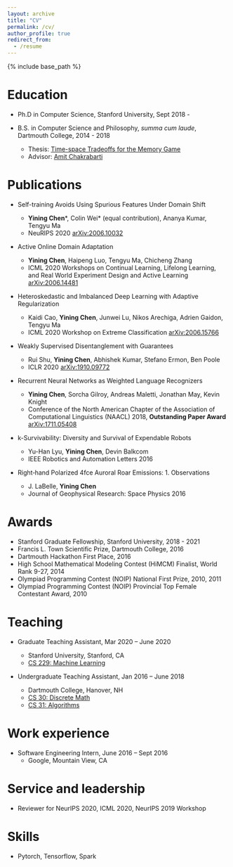 ```yaml
---
layout: archive
title: "CV"
permalink: /cv/
author_profile: true
redirect_from:
  - /resume
---
```


{% include base_path %}

Education
======
* Ph.D in Computer Science, Stanford University, Sept 2018 -

* B.S. in Computer Science and Philosophy, *summa cum laude*, Dartmouth College, 2014 - 2018
  * Thesis: [Time-space Tradeoffs for the Memory Game](http://cynnjjs.github.io/files/ugrad-thesis-time-space-TR.pdf)
  * Advisor: [Amit Chakrabarti](https://www.cs.dartmouth.edu/~ac/)

Publications
======
* Self-training Avoids Using Spurious Features Under Domain Shift
  * **Yining Chen**\*, Colin Wei\* (equal contribution), Ananya Kumar, Tengyu Ma
  * NeuRIPS 2020 [arXiv:2006.10032](https://arxiv.org/abs/2006.10032)

* Active Online Domain Adaptation
  * **Yining Chen**, Haipeng Luo, Tengyu Ma, Chicheng Zhang
  * ICML 2020 Workshops on Continual Learning, Lifelong Learning, and Real World Experiment Design and Active Learning [arXiv:2006.14481](https://arxiv.org/abs/2006.14481)

* Heteroskedastic and Imbalanced Deep Learning with Adaptive Regularization
  * Kaidi Cao, **Yining Chen**, Junwei Lu, Nikos Arechiga, Adrien Gaidon, Tengyu Ma
  * ICML 2020 Workshop on Extreme Classification [arXiv:2006.15766](https://arxiv.org/abs/2006.15766)

* Weakly Supervised Disentanglement with Guarantees
  * Rui Shu, **Yining Chen**, Abhishek Kumar, Stefano Ermon, Ben Poole
  * ICLR 2020 [arXiv:1910.09772](https://arxiv.org/abs/1910.09772)

* Recurrent Neural Networks as Weighted Language Recognizers
  * **Yining Chen**, Sorcha Gilroy, Andreas Maletti, Jonathan May, Kevin Knight
  * Conference of the North American Chapter of the Association of Computational Linguistics (NAACL) 2018, **Outstanding Paper Award** [arXiv:1711.05408](https://arxiv.org/abs/1711.05408)

* k-Survivability: Diversity and Survival of Expendable Robots
  * Yu-Han Lyu, **Yining Chen**, Devin Balkcom
  * IEEE Robotics and Automation Letters 2016

* Right‐hand Polarized 4fce Auroral Roar Emissions: 1. Observations
  * J. LaBelle, **Yining Chen**
  * Journal of Geophysical Research: Space Physics 2016

Awards
======
* Stanford Graduate Fellowship, Stanford University, 2018 - 2021
* Francis L. Town Scientific Prize, Dartmouth College, 2016
* Dartmouth Hackathon First Place, 2016
* High School Mathematical Modeling Contest (HiMCM) Finalist, World Rank 9-27, 2014
* Olympiad Programming Contest (NOIP) National First Prize, 2010, 2011
* Olympiad Programming Contest (NOIP) Provincial Top Female Contestant Award, 2010

Teaching
======
* Graduate Teaching Assistant, Mar 2020 – June 2020
  * Stanford University, Stanford, CA
  * [CS 229: Machine Learning](http://cs229.stanford.edu/)

* Undergraduate Teaching Assistant, Jan 2016 – June 2018
  * Dartmouth College, Hanover, NH
  * [CS 30: Discrete Math](https://www.cs.dartmouth.edu/~deepc/Courses/W20/CS30.html)
  * [CS 31: Algorithms](https://www.cs.dartmouth.edu/~deepc/Courses/S20/CS31.html)

Work experience
======
* Software Engineering Intern, June 2016 – Sept 2016
  * Google, Mountain View, CA

Service and leadership
======
* Reviewer for NeurIPS 2020, ICML 2020, NeurIPS 2019 Workshop

Skills
======
* Pytorch, Tensorflow, Spark
